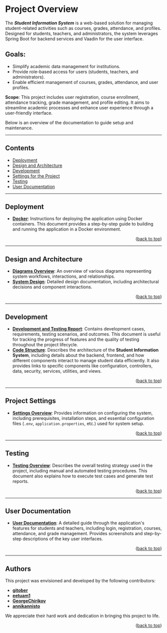 # Project Overview

The ***Student Information System*** is a web-based solution for managing student-related activities such as courses, grades, attendance, and profiles. Designed for students, teachers, and administrators, the system leverages Spring Boot for backend services and Vaadin for the user interface.

## Goals:

- Simplify academic data management for institutions.
- Provide role-based access for users (students, teachers, and administrators).
- Enable efficient management of courses, grades, attendance, and user profiles.

**Scope**: This project includes user registration, course enrollment, attendance tracking, grade management, and profile editing. It aims to streamline academic processes and enhance user experience through a user-friendly interface.

Below is an overview of the documentation to guide setup and maintenance.

---

## Contents
- [Deployment](#deployment)
- [Design and Architecture](#design-and-architecture)
- [Development](#development)
- [Settings for the Project](#project-settings)
- [Testing](#testing)
- [User Documentation](#user-documentation)

---

## Deployment
- **[Docker](../deployment/docker.md)**: Instructions for deploying the application using Docker containers. This document provides a step-by-step guide to building and running the application in a Docker environment.

<p align="right">(<a href="#project-overview">back to top</a>)</p>

---

## Design and Architecture
- **[Diagrams Overview](../design-and-architecture/architecture-diagrams.md)**: An overview of various diagrams representing system workflows, interactions, and relationships.
- **[System Design](../design-and-architecture/system-design.md)**: Detailed design documentation, including architectural decisions and component interactions.

<p align="right">(<a href="#project-overview">back to top</a>)</p>

---

## Development
- **[Development and Testing Report](../development/development-cases/development_and_testing_report.md)**: Contains development cases, requirements, testing scenarios, and outcomes. This document is useful for tracking the progress of features and the quality of testing throughout the project lifecycle.
- **[Code Structure](../development/code-structure/code-structure.md)**: Describes the architecture of the **Student Information System**, including details about the backend, frontend, and how different components interact to manage student data efficiently. It also provides links to specific components like configuration, controllers, data, security, services, utilities, and views.

<p align="right">(<a href="#project-overview">back to top</a>)</p>

---

## Project Settings
- **[Settings Overview](../development/project-settings/settings-overview.md)**: Provides information on configuring the system, including prerequisites, installation steps, and essential configuration files (`.env`, `application.properties`, etc.) used for system setup.

<p align="right">(<a href="#project-overview">back to top</a>)</p>

---

## Testing
- **[Testing Overview](../testing/testing-overview.md)**: Describes the overall testing strategy used in the project, including manual and automated testing procedures. This document also explains how to execute test cases and generate test reports.

<p align="right">(<a href="#project-overview">back to top</a>)</p>

---

## User Documentation
- **[User Documentation](../user-documentation/application-walkthrough.md)**: A detailed guide through the application's features for students and teachers, including login, registration, courses, attendance, and grade management. Provides screenshots and step-by-step descriptions of the key user interfaces.

<p align="right">(<a href="#project-overview">back to top</a>)</p>

---

## Authors

This project was envisioned and developed by the following contributors:

- **[gitober](https://github.com/gitober)** 
- **[eetuam1](https://github.com/eetuam1)** 
- **[GeorgeChirikov](https://github.com/GeorgeChirikov)** 
- **[annikannisto](https://github.com/annikannisto)**

We appreciate their hard work and dedication in bringing this project to life.

<p align="right">(<a href="#top">back to top</a>)</p>

